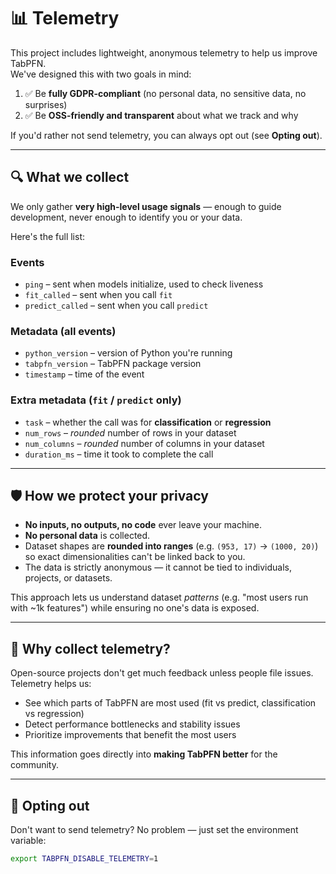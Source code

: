 # 📊 Telemetry

This project includes lightweight, anonymous telemetry to help us improve TabPFN.  
We've designed this with two goals in mind:

1. ✅ Be **fully GDPR-compliant** (no personal data, no sensitive data, no surprises)  
2. ✅ Be **OSS-friendly and transparent** about what we track and why  

If you'd rather not send telemetry, you can always opt out (see **Opting out**).

---

## 🔍 What we collect

We only gather **very high-level usage signals** — enough to guide development, never enough to identify you or your data.  

Here's the full list:

### Events
- `ping` – sent when models initialize, used to check liveness  
- `fit_called` – sent when you call `fit`  
- `predict_called` – sent when you call `predict`  

### Metadata (all events)
- `python_version` – version of Python you're running  
- `tabpfn_version` – TabPFN package version  
- `timestamp` – time of the event  

### Extra metadata (`fit` / `predict` only)
- `task` – whether the call was for **classification** or **regression**  
- `num_rows` – *rounded* number of rows in your dataset  
- `num_columns` – *rounded* number of columns in your dataset  
- `duration_ms` – time it took to complete the call  

---

## 🛡️ How we protect your privacy

- **No inputs, no outputs, no code** ever leave your machine.  
- **No personal data** is collected.  
- Dataset shapes are **rounded into ranges** (e.g. `(953, 17)` → `(1000, 20)`) so exact dimensionalities can't be linked back to you.  
- The data is strictly anonymous — it cannot be tied to individuals, projects, or datasets.  

This approach lets us understand dataset *patterns* (e.g. "most users run with ~1k features") while ensuring no one's data is exposed.  

---

## 🤔 Why collect telemetry?

Open-source projects don't get much feedback unless people file issues. Telemetry helps us:  
- See which parts of TabPFN are most used (fit vs predict, classification vs regression)  
- Detect performance bottlenecks and stability issues  
- Prioritize improvements that benefit the most users  

This information goes directly into **making TabPFN better** for the community.  

---

## 🚫 Opting out

Don't want to send telemetry? No problem — just set the environment variable:

```bash
export TABPFN_DISABLE_TELEMETRY=1
